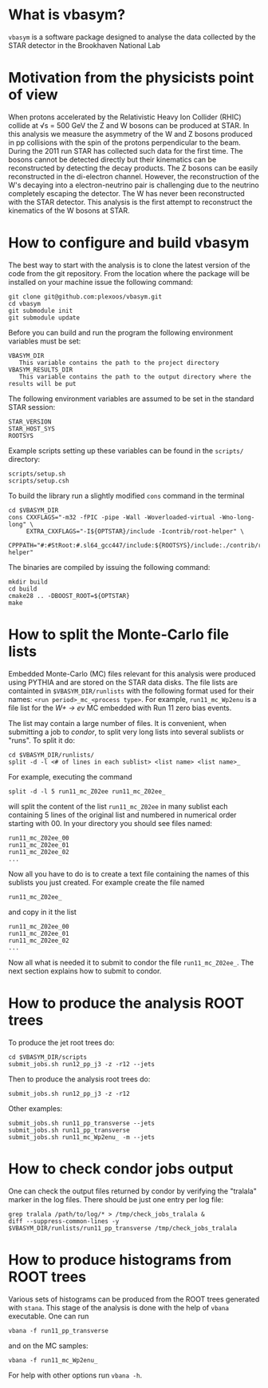 
What is vbasym?
===============

`vbasym` is a software package designed to analyse the data collected by the
STAR detector in the Brookhaven National Lab


Motivation from the physicists point of view
============================================

When protons accelerated by the Relativistic Heavy Ion Collider (RHIC) collide
at &radic;s = 500 GeV the Z and W bosons can be produced at STAR. In this
analysis we measure the asymmetry of the W and Z bosons produced in pp
collisions with the spin of the protons perpendicular to the beam. During the
2011 run STAR has collected such data for the first time. The bosons cannot be
detected directly but their kinematics can be reconstructed by detecting the
decay products. The Z bosons can be easily reconstructed in the di-electron
channel. However, the reconstruction of the W's decaying into a
electron-neutrino pair is challenging due to the neutrino completely escaping
the detector. The W has never been reconstructed with the STAR detector. This
analysis is the first attempt to reconstruct the kinematics of the W bosons at
STAR.


How to configure and build vbasym
=================================

The best way to start with the analysis is to clone the latest version of the
code from the git repository. From the location where the package will be
installed on your machine issue the following command:

    git clone git@github.com:plexoos/vbasym.git
    cd vbasym
    git submodule init
    git submodule update

Before you can build and run the program the following environment variables must
be set:

    VBASYM_DIR
       This variable contains the path to the project directory
    VBASYM_RESULTS_DIR
       This variable contains the path to the output directory where the results will be put

The following environment variables are assumed to be set in the standard STAR
session:

    STAR_VERSION
    STAR_HOST_SYS
    ROOTSYS

Example scripts setting up these variables can be found in the `scripts/`
directory:

    scripts/setup.sh
    scripts/setup.csh

To build the library run a slightly modified `cons` command in the terminal

    cd $VBASYM_DIR
    cons CXXFLAGS="-m32 -fPIC -pipe -Wall -Woverloaded-virtual -Wno-long-long" \
         EXTRA_CXXFLAGS="-I${OPTSTAR}/include -Icontrib/root-helper" \
         CPPPATH="#:#StRoot:#.sl64_gcc447/include:${ROOTSYS}/include:./contrib/root-helper"

The binaries are compiled by issuing the following command:

    mkdir build
    cd build
    cmake28 .. -DBOOST_ROOT=${OPTSTAR}
    make

How to split the Monte-Carlo file lists
=======================================

Embedded Monte-Carlo (MC) files relevant for this analysis were produced using PYTHIA
and are stored on the STAR data disks. The file lists are containted in
`$VBASYM_DIR/runlists` with the following format used for their names: `<run
period>_mc_<process type>`. For example, `run11_mc_Wp2enu` is a file list for
the _W+ -> ev_ MC embedded with Run 11 zero bias events.

The list may contain a large number of files. It is convenient, when submitting
a job to *condor*, to split very long lists into several sublists or "runs". To
split it do:

    cd $VBASYM_DIR/runlists/
    split -d -l <# of lines in each sublist> <list name> <list name>_

For example, executing the command

    split -d -l 5 run11_mc_Z02ee run11_mc_Z02ee_

will split the content of the list `run11_mc_Z02ee` in many sublist each
containing 5 lines of the original list and numbered in numerical order starting
with 00. In your directory you should see files named:

    run11_mc_Z02ee_00
    run11_mc_Z02ee_01
    run11_mc_Z02ee_02
    ...

Now all you have to do is to create a text file containing the names of this
sublists you just created. For example create the file named

    run11_mc_Z02ee_

and copy in it the list

    run11_mc_Z02ee_00
    run11_mc_Z02ee_01
    run11_mc_Z02ee_02
    ...

Now all what is needed it to submit to condor the file `run11_mc_Z02ee_`. The
next section explains how to submit to condor.


How to produce the analysis ROOT trees
======================================

To produce the jet root trees do:

    cd $VBASYM_DIR/scripts
    submit_jobs.sh run12_pp_j3 -z -r12 --jets

Then to produce the analysis root trees do:

    submit_jobs.sh run12_pp_j3 -z -r12

Other examples:

    submit_jobs.sh run11_pp_transverse --jets
    submit_jobs.sh run11_pp_transverse
    submit_jobs.sh run11_mc_Wp2enu_ -m --jets


How to check condor jobs output
===============================

One can check the output files returned by condor by verifying the "tralala"
marker in the log files. There should be just one entry per log file:

    grep tralala /path/to/log/* > /tmp/check_jobs_tralala &
    diff --suppress-common-lines -y $VBASYM_DIR/runlists/run11_pp_transverse /tmp/check_jobs_tralala


How to produce histograms from ROOT trees
=========================================

Various sets of histograms can be produced from the ROOT trees generated with
`stana`. This stage of the analysis is done with the help of `vbana` executable.
One can run

    vbana -f run11_pp_transverse

and on the MC samples:

    vbana -f run11_mc_Wp2enu_

For help with other options run `vbana -h`.
